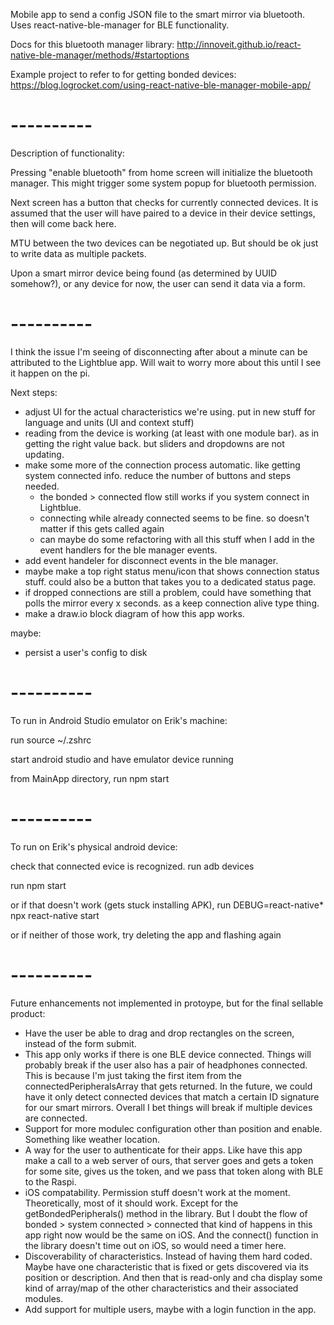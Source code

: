 Mobile app to send a config JSON file to the smart mirror via bluetooth.
Uses react-native-ble-manager for BLE functionality.

Docs for this bluetooth manager library:
http://innoveit.github.io/react-native-ble-manager/methods/#startoptions

Example project to refer to for getting bonded devices:
https://blog.logrocket.com/using-react-native-ble-manager-mobile-app/

# ----------

Description of functionality:

Pressing "enable bluetooth" from home screen will initialize the bluetooth manager. This might trigger some system popup for bluetooth permission.

Next screen has a button that checks for currently connected devices. It is assumed that the user will have paired to a device in their device settings, then will come back here.

MTU between the two devices can be negotiated up. But should be ok just to write data as multiple packets.

Upon a smart mirror device being found (as determined by UUID somehow?), or any device for now, the user can send it data via a form.

# ----------

I think the issue I'm seeing of disconnecting after about a minute can be attributed to the Lightblue app. Will wait to worry more about this until I see it happen on the pi.

Next steps:
- adjust UI for the actual characteristics we're using. put in new stuff for language and units (UI and context stuff)
- reading from the device is working (at least with one module bar). as in getting the right value back. but sliders and dropdowns are not updating.
- make some more of the connection process automatic. like getting system connected info. reduce the number of buttons and steps needed.
   - the bonded > connected flow still works if you system connect in Lightblue.
   - connecting while already connected seems to be fine. so doesn't matter if this gets called again
   - can maybe do some refactoring with all this stuff when I add in the event handlers for the ble manager events.
- add event handeler for disconnect events in the ble manager.
- maybe make a top right status menu/icon that shows connection status stuff. could also be a button that takes you to a dedicated status page.
- if dropped connections are still a problem, could have something that polls the mirror every x seconds. as a keep connection alive type thing.
- make a draw.io block diagram of how this app works.

maybe:
- persist a user's config to disk

# ----------

To run in Android Studio emulator on Erik's machine:

run
   source ~/.zshrc

start android studio and have emulator device running

from MainApp directory, run
   npm start

# ----------

To run on Erik's physical android device:

check that connected evice is recognized. run
   adb devices

run
   npm start

or if that doesn't work (gets stuck installing APK), run
   DEBUG=react-native* npx react-native start

or if neither of those work, try deleting the app and flashing again

# ----------

Future enhancements not implemented in protoype, but for the final sellable product:
- Have the user be able to drag and drop rectangles on the screen, instead of the form submit.
- This app only works if there is one BLE device connected. Things will probably break if the user also has a pair of headphones connected. This is because I'm just taking the first item from the connectedPeripheralsArray that gets returned. In the future, we could have it only detect connected devices that match a certain ID signature for our smart mirrors. Overall I bet things will break if multiple devices are connected.
- Support for more modulec configuration other than position and enable. Something like weather location.
- A way for the user to authenticate for their apps. Like have this app make a call to a web server of ours, that server goes and gets a token for some site, gives us the token, and we pass that token along with BLE to the Raspi.
- iOS compatability. Permission stuff doesn't work at the moment. Theoretically, most of it should work. Except for the getBondedPeripherals() method in the library. But I doubt the flow of bonded > system connected > connected that kind of happens in this app right now would be the same on iOS. And the connect() function in the library doesn't time out on iOS, so would need a timer here.
- Discoverability of characteristics. Instead of having them hard coded. Maybe have one characteristic that is fixed or gets discovered via its position or description. And then that is read-only and cha display some kind of array/map of the other characteristics and their associated modules.
- Add support for multiple users, maybe with a login function in the app.